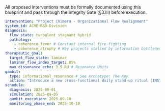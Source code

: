 All proposed interventions must be formally documented using this blueprint and pass through the Integrity Gate (§3.III) before execution.

```yaml
intervention: "Project Chimera - Organizational Flow Realignment"
system_id: ACME-R&D-Division
diagnosis:
  flow_state: turbulent_stagnant_hybrid
  pathology:
    - coherence_fever # Constant internal fire-fighting
    - coherence_atrophy # Key projects stalled by information bottlenecks
therapeutic_goal:
  target_flow_state: laminar
  laminar_flow_index_target: 85%
  max_dissonance_echo: 3.5 RU # Resonance Units
gambit:
  type: informational_resonance # See Archetype: The Key
  action: "Introduce a new cross-functional daily stand-up ritual (INST-RITUAL-004) to clear the primary information dam."
schedule:
  diagnosis: 2025-09-01
  simulation: 2025-09-05
  gambit_execution: 2025-09-10
  monitoring_phase_end: 2025-10-10
```